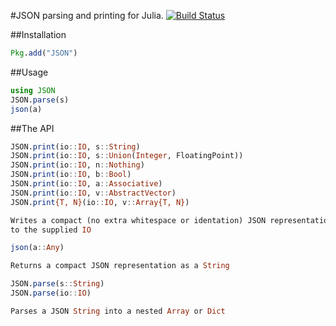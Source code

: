 #JSON parsing and printing for Julia.
[![Build Status](https://travis-ci.org/JuliaLang/JSON.jl.png)](https://travis-ci.org/JuliaLang/JSON.jl)

##Installation

```julia
Pkg.add("JSON")
```

##Usage

```julia
using JSON
JSON.parse(s)
json(a)
```

##The API

```julia
JSON.print(io::IO, s::String)
JSON.print(io::IO, s::Union(Integer, FloatingPoint))
JSON.print(io::IO, n::Nothing)
JSON.print(io::IO, b::Bool)
JSON.print(io::IO, a::Associative)
JSON.print(io::IO, v::AbstractVector)
JSON.print{T, N}(io::IO, v::Array{T, N})

Writes a compact (no extra whitespace or identation) JSON representation
to the supplied IO
```

```julia
json(a::Any)

Returns a compact JSON representation as a String
```

```julia
JSON.parse(s::String)
JSON.parse(io::IO)

Parses a JSON String into a nested Array or Dict
```
